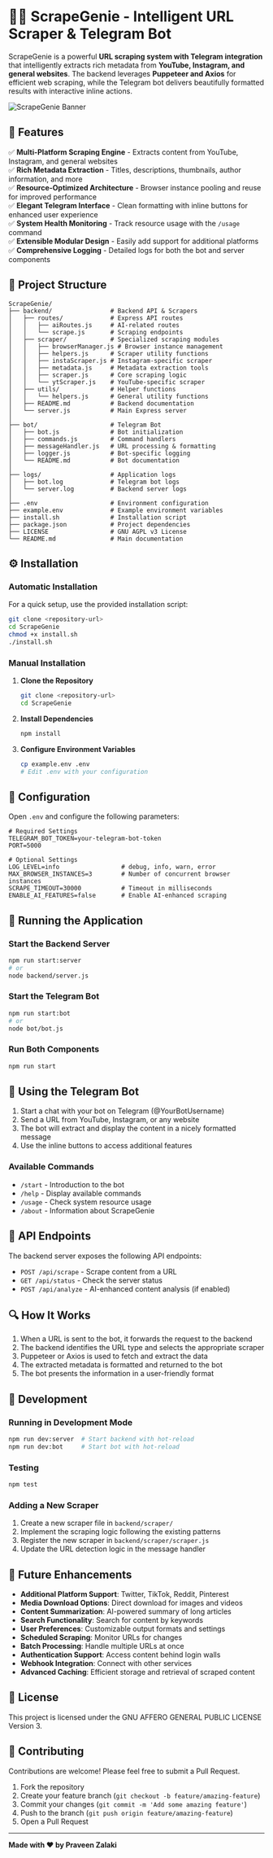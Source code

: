 # **🧞‍♂️ ScrapeGenie - Intelligent URL Scraper & Telegram Bot**

ScrapeGenie is a powerful **URL scraping system with Telegram integration** that intelligently extracts rich metadata from **YouTube, Instagram, and general websites**. The backend leverages **Puppeteer and Axios** for efficient web scraping, while the Telegram bot delivers beautifully formatted results with interactive inline actions.

![ScrapeGenie Banner](https://via.placeholder.com/800x200?text=ScrapeGenie)

## **🚀 Features**

✅ **Multi-Platform Scraping Engine** - Extracts content from YouTube, Instagram, and general websites  
✅ **Rich Metadata Extraction** - Titles, descriptions, thumbnails, author information, and more  
✅ **Resource-Optimized Architecture** - Browser instance pooling and reuse for improved performance  
✅ **Elegant Telegram Interface** - Clean formatting with inline buttons for enhanced user experience  
✅ **System Health Monitoring** - Track resource usage with the `/usage` command  
✅ **Extensible Modular Design** - Easily add support for additional platforms  
✅ **Comprehensive Logging** - Detailed logs for both the bot and server components  

## **📂 Project Structure**

```
ScrapeGenie/
├── backend/                # Backend API & Scrapers
│   ├── routes/             # Express API routes
│   │   ├── aiRoutes.js     # AI-related routes
│   │   └── scrape.js       # Scraping endpoints
│   ├── scraper/            # Specialized scraping modules
│   │   ├── browserManager.js # Browser instance management
│   │   ├── helpers.js      # Scraper utility functions
│   │   ├── instaScraper.js # Instagram-specific scraper
│   │   ├── metadata.js     # Metadata extraction tools
│   │   ├── scraper.js      # Core scraping logic
│   │   └── ytScraper.js    # YouTube-specific scraper
│   ├── utils/              # Helper functions
│   │   └── helpers.js      # General utility functions
│   ├── README.md           # Backend documentation
│   └── server.js           # Main Express server
│
├── bot/                    # Telegram Bot
│   ├── bot.js              # Bot initialization
│   ├── commands.js         # Command handlers
│   ├── messageHandler.js   # URL processing & formatting
│   ├── logger.js           # Bot-specific logging
│   └── README.md           # Bot documentation
│
├── logs/                   # Application logs
│   ├── bot.log             # Telegram bot logs
│   └── server.log          # Backend server logs
│
├── .env                    # Environment configuration
├── example.env             # Example environment variables
├── install.sh              # Installation script
├── package.json            # Project dependencies
├── LICENSE                 # GNU AGPL v3 License
└── README.md               # Main documentation
```

## **⚙️ Installation**

### **Automatic Installation**

For a quick setup, use the provided installation script:

```sh
git clone <repository-url>
cd ScrapeGenie
chmod +x install.sh
./install.sh
```

### **Manual Installation**

1. **Clone the Repository**
   ```sh
   git clone <repository-url>
   cd ScrapeGenie
   ```

2. **Install Dependencies**
   ```sh
   npm install
   ```

3. **Configure Environment Variables**
   ```sh
   cp example.env .env
   # Edit .env with your configuration
   ```

## **🔧 Configuration**

Open `.env` and configure the following parameters:

```env
# Required Settings
TELEGRAM_BOT_TOKEN=your-telegram-bot-token
PORT=5000

# Optional Settings
LOG_LEVEL=info                 # debug, info, warn, error
MAX_BROWSER_INSTANCES=3        # Number of concurrent browser instances
SCRAPE_TIMEOUT=30000           # Timeout in milliseconds
ENABLE_AI_FEATURES=false       # Enable AI-enhanced scraping
```

## **🚀 Running the Application**

### **Start the Backend Server**

```sh
npm run start:server
# or
node backend/server.js
```

### **Start the Telegram Bot**

```sh
npm run start:bot
# or
node bot/bot.js
```

### **Run Both Components**

```sh
npm run start
```

## **📱 Using the Telegram Bot**

1. Start a chat with your bot on Telegram (@YourBotUsername)
2. Send a URL from YouTube, Instagram, or any website
3. The bot will extract and display the content in a nicely formatted message
4. Use the inline buttons to access additional features

### **Available Commands**

- `/start` - Introduction to the bot
- `/help` - Display available commands
- `/usage` - Check system resource usage
- `/about` - Information about ScrapeGenie

## **🧩 API Endpoints**

The backend server exposes the following API endpoints:

- `POST /api/scrape` - Scrape content from a URL
- `GET /api/status` - Check the server status
- `POST /api/analyze` - AI-enhanced content analysis (if enabled)

## **🔍 How It Works**

1. When a URL is sent to the bot, it forwards the request to the backend
2. The backend identifies the URL type and selects the appropriate scraper
3. Puppeteer or Axios is used to fetch and extract the data
4. The extracted metadata is formatted and returned to the bot
5. The bot presents the information in a user-friendly format

## **🔧 Development**

### **Running in Development Mode**

```sh
npm run dev:server  # Start backend with hot-reload
npm run dev:bot     # Start bot with hot-reload
```

### **Testing**

```sh
npm test
```

### **Adding a New Scraper**

1. Create a new scraper file in `backend/scraper/`
2. Implement the scraping logic following the existing patterns
3. Register the new scraper in `backend/scraper/scraper.js`
4. Update the URL detection logic in the message handler

## **🚀 Future Enhancements**

- **Additional Platform Support**: Twitter, TikTok, Reddit, Pinterest
- **Media Download Options**: Direct download for images and videos
- **Content Summarization**: AI-powered summary of long articles
- **Search Functionality**: Search for content by keywords
- **User Preferences**: Customizable output formats and settings
- **Scheduled Scraping**: Monitor URLs for changes
- **Batch Processing**: Handle multiple URLs at once
- **Authentication Support**: Access content behind login walls
- **Webhook Integration**: Connect with other services
- **Advanced Caching**: Efficient storage and retrieval of scraped content

## **📄 License**

This project is licensed under the GNU AFFERO GENERAL PUBLIC LICENSE Version 3.

## **🤝 Contributing**

Contributions are welcome! Please feel free to submit a Pull Request.

1. Fork the repository
2. Create your feature branch (`git checkout -b feature/amazing-feature`)
3. Commit your changes (`git commit -m 'Add some amazing feature'`)
4. Push to the branch (`git push origin feature/amazing-feature`)
5. Open a Pull Request

---

**Made with ❤️ by Praveen Zalaki**